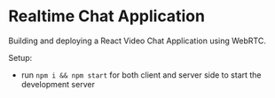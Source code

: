 # Realtime Chat Application



Building  and deploying a React Video Chat Application using WebRTC.

Setup:
- run ```npm i && npm start``` for both client and server side to start the development server
